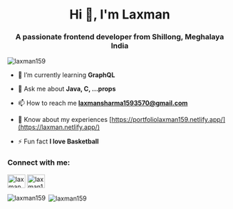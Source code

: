 <h1 align="center">Hi 👋, I'm Laxman</h1>
<h3 align="center">A passionate frontend developer from Shillong, Meghalaya India</h3>

<p align="left"> <img src="https://komarev.com/ghpvc/?username=laxman159&label=Profile%20views&color=0eb1b4&style=plastic" alt="laxman159" /> </p>

- 🌱 I’m currently learning **GraphQL**

- 💬 Ask me about **Java, C, ...props**

- 📫 How to reach me **laxmansharma1593570@gmail.com**

- 📄 Know about my experiences [https://portfoliolaxman159.netlify.app/](https://laxman.netlify.app/)

- ⚡ Fun fact **I love Basketball**

<h3 align="left">Connect with me:</h3>
<p align="left">
<a href="https://linkedin.com/in/laxman sharma" target="blank"><img align="center" src="https://cdn.jsdelivr.net/npm/simple-icons@3.0.1/icons/linkedin.svg" alt="laxman sharma" height="30" width="40" /></a>
<a href="https://stackoverflow.com/users/laxman159" target="blank"><img align="center" src="https://cdn.jsdelivr.net/npm/simple-icons@3.0.1/icons/stackoverflow.svg" alt="laxman159" height="30" width="40" /></a>
</p>



<p><img align="left" src="https://github-readme-stats.vercel.app/api/top-langs?username=laxman159&show_icons=true&theme=dracula&locale=en&layout=compact" alt="laxman159" /></p>

<p>&nbsp;<img align="center" src="https://github-readme-stats.vercel.app/api?username=laxman159&show_icons=true&locale=en" alt="laxman159" /></p>
